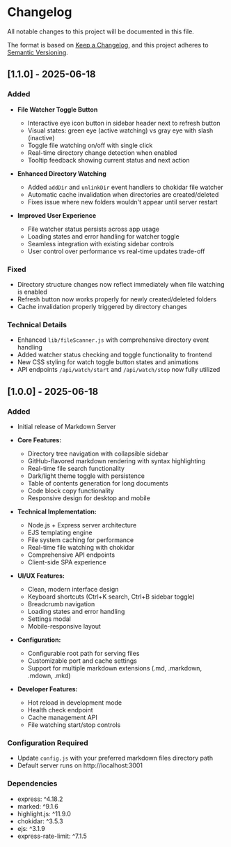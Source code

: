 # Changelog

All notable changes to this project will be documented in this file.

The format is based on [Keep a Changelog](https://keepachangelog.com/en/1.0.0/),
and this project adheres to [Semantic Versioning](https://semver.org/spec/v2.0.0.html).

## [1.1.0] - 2025-06-18

### Added
- **File Watcher Toggle Button**
  - Interactive eye icon button in sidebar header next to refresh button
  - Visual states: green eye (active watching) vs gray eye with slash (inactive)
  - Toggle file watching on/off with single click
  - Real-time directory change detection when enabled
  - Tooltip feedback showing current status and next action
  
- **Enhanced Directory Watching**
  - Added `addDir` and `unlinkDir` event handlers to chokidar file watcher
  - Automatic cache invalidation when directories are created/deleted
  - Fixes issue where new folders wouldn't appear until server restart
  
- **Improved User Experience**
  - File watcher status persists across app usage
  - Loading states and error handling for watcher toggle
  - Seamless integration with existing sidebar controls
  - User control over performance vs real-time updates trade-off

### Fixed
- Directory structure changes now reflect immediately when file watching is enabled
- Refresh button now works properly for newly created/deleted folders
- Cache invalidation properly triggered by directory changes

### Technical Details
- Enhanced `lib/fileScanner.js` with comprehensive directory event handling
- Added watcher status checking and toggle functionality to frontend
- New CSS styling for watch toggle button states and animations
- API endpoints `/api/watch/start` and `/api/watch/stop` now fully utilized

## [1.0.0] - 2025-06-18

### Added
- Initial release of Markdown Server
- **Core Features:**
  - Directory tree navigation with collapsible sidebar
  - GitHub-flavored markdown rendering with syntax highlighting
  - Real-time file search functionality
  - Dark/light theme toggle with persistence
  - Table of contents generation for long documents
  - Code block copy functionality
  - Responsive design for desktop and mobile
  
- **Technical Implementation:**
  - Node.js + Express server architecture
  - EJS templating engine
  - File system caching for performance
  - Real-time file watching with chokidar
  - Comprehensive API endpoints
  - Client-side SPA experience
  
- **UI/UX Features:**
  - Clean, modern interface design
  - Keyboard shortcuts (Ctrl+K search, Ctrl+B sidebar toggle)
  - Breadcrumb navigation
  - Loading states and error handling
  - Settings modal
  - Mobile-responsive layout
  
- **Configuration:**
  - Configurable root path for serving files
  - Customizable port and cache settings
  - Support for multiple markdown extensions (.md, .markdown, .mdown, .mkd)
  
- **Developer Features:**
  - Hot reload in development mode
  - Health check endpoint
  - Cache management API
  - File watching start/stop controls

### Configuration Required
- Update `config.js` with your preferred markdown files directory path
- Default server runs on http://localhost:3001

### Dependencies
- express: ^4.18.2
- marked: ^9.1.6  
- highlight.js: ^11.9.0
- chokidar: ^3.5.3
- ejs: ^3.1.9
- express-rate-limit: ^7.1.5